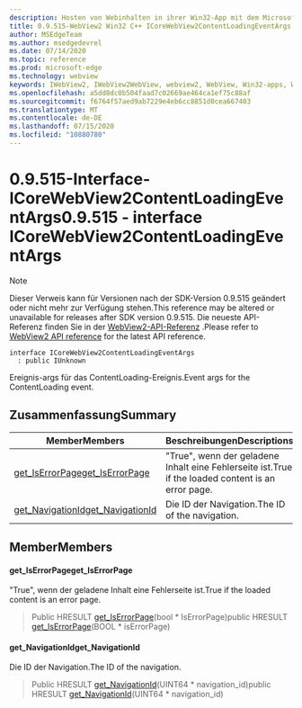 ```yaml
---
description: Hosten von Webinhalten in ihrer Win32-App mit dem Microsoft Edge WebView2-Steuerelement
title: 0.9.515-WebView2 Win32 C++ ICoreWebView2ContentLoadingEventArgs
author: MSEdgeTeam
ms.author: msedgedevrel
ms.date: 07/14/2020
ms.topic: reference
ms.prod: microsoft-edge
ms.technology: webview
keywords: IWebView2, IWebView2WebView, webview2, WebView, Win32-apps, Win32, Edge, ICoreWebView2, ICoreWebView2Controller, Browser-Steuerelement, Edge-HTML
ms.openlocfilehash: a5dd8dc0b504faad7c02669ae464ca1ef75c88af
ms.sourcegitcommit: f6764f57aed9ab7229e4eb6cc8851d0cea667403
ms.translationtype: MT
ms.contentlocale: de-DE
ms.lasthandoff: 07/15/2020
ms.locfileid: "10880780"
---
```

# <span data-ttu-id="4da04-104">0.9.515-Interface-ICoreWebView2ContentLoadingEventArgs</span><span class="sxs-lookup"><span data-stu-id="4da04-104">0.9.515 - interface ICoreWebView2ContentLoadingEventArgs</span></span> 

> [!NOTE]
> <span data-ttu-id="4da04-105">Dieser Verweis kann für Versionen nach der SDK-Version 0.9.515 geändert oder nicht mehr zur Verfügung stehen.</span><span class="sxs-lookup"><span data-stu-id="4da04-105">This reference may be altered or unavailable for releases after SDK version 0.9.515.</span></span> <span data-ttu-id="4da04-106">Die neueste API-Referenz finden Sie in der [WebView2-API-Referenz](../../../webview2-api-reference.md) .</span><span class="sxs-lookup"><span data-stu-id="4da04-106">Please refer to [WebView2 API reference](../../../webview2-api-reference.md) for the latest API reference.</span></span>

```
interface ICoreWebView2ContentLoadingEventArgs
  : public IUnknown
```

<span data-ttu-id="4da04-107">Ereignis-args für das ContentLoading-Ereignis.</span><span class="sxs-lookup"><span data-stu-id="4da04-107">Event args for the ContentLoading event.</span></span>

## <span data-ttu-id="4da04-108">Zusammenfassung</span><span class="sxs-lookup"><span data-stu-id="4da04-108">Summary</span></span>

 <span data-ttu-id="4da04-109">Member</span><span class="sxs-lookup"><span data-stu-id="4da04-109">Members</span></span>                        | <span data-ttu-id="4da04-110">Beschreibungen</span><span class="sxs-lookup"><span data-stu-id="4da04-110">Descriptions</span></span>
--------------------------------|---------------------------------------------
[<span data-ttu-id="4da04-111">get_IsErrorPage</span><span class="sxs-lookup"><span data-stu-id="4da04-111">get_IsErrorPage</span></span>](#get_iserrorpage) | <span data-ttu-id="4da04-112">"True", wenn der geladene Inhalt eine Fehlerseite ist.</span><span class="sxs-lookup"><span data-stu-id="4da04-112">True if the loaded content is an error page.</span></span>
[<span data-ttu-id="4da04-113">get_NavigationId</span><span class="sxs-lookup"><span data-stu-id="4da04-113">get_NavigationId</span></span>](#get_navigationid) | <span data-ttu-id="4da04-114">Die ID der Navigation.</span><span class="sxs-lookup"><span data-stu-id="4da04-114">The ID of the navigation.</span></span>

## <span data-ttu-id="4da04-115">Member</span><span class="sxs-lookup"><span data-stu-id="4da04-115">Members</span></span>

#### <span data-ttu-id="4da04-116">get_IsErrorPage</span><span class="sxs-lookup"><span data-stu-id="4da04-116">get_IsErrorPage</span></span> 

<span data-ttu-id="4da04-117">"True", wenn der geladene Inhalt eine Fehlerseite ist.</span><span class="sxs-lookup"><span data-stu-id="4da04-117">True if the loaded content is an error page.</span></span>

> <span data-ttu-id="4da04-118">Public HRESULT [get_IsErrorPage](#get_iserrorpage)(bool \* IsErrorPage)</span><span class="sxs-lookup"><span data-stu-id="4da04-118">public HRESULT [get_IsErrorPage](#get_iserrorpage)(BOOL \* isErrorPage)</span></span>

#### <span data-ttu-id="4da04-119">get_NavigationId</span><span class="sxs-lookup"><span data-stu-id="4da04-119">get_NavigationId</span></span> 

<span data-ttu-id="4da04-120">Die ID der Navigation.</span><span class="sxs-lookup"><span data-stu-id="4da04-120">The ID of the navigation.</span></span>

> <span data-ttu-id="4da04-121">Public HRESULT [get_NavigationId](#get_navigationid)(UINT64 \* navigation_id)</span><span class="sxs-lookup"><span data-stu-id="4da04-121">public HRESULT [get_NavigationId](#get_navigationid)(UINT64 \* navigation_id)</span></span>

